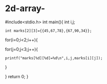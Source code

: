 # 2d-array-
#include<stdio.h>
int main(){
	int i,j;
	
	int marks[2][3]={{45,67,78},{67,90,34}};
	
for(i=0;i<2;i++){
	
for(j=0;j<3;j++){

	printf("marks[%d][%d]=%d\n",i,j,marks[i][j]);

}	
	
}
	return 0;
}
